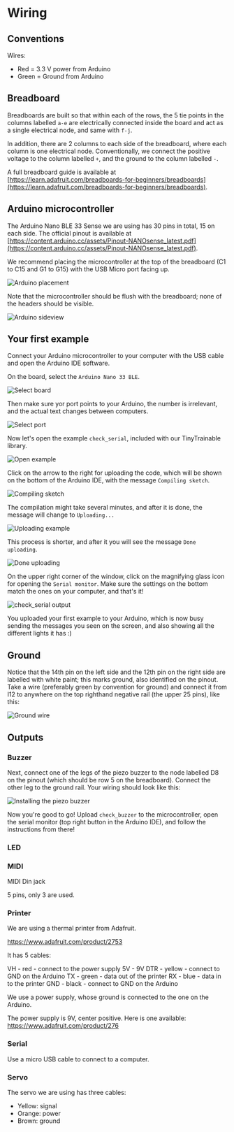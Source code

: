 # Wiring

## Conventions

Wires:

* Red = 3.3 V power from Arduino
* Green = Ground from Arduino

## Breadboard

Breadboards are built so that within each of the rows, the 5 tie points in the columns labelled `a-e` are electrically connected inside the board and act as a single electrical node, and same with `f-j`.

In addition, there are 2 columns to each side of the breadboard, where each column is one electrical node. Conventionally, we connect the positive voltage to the column labelled `+`, and the ground to the column labelled `-`.

A full breadboard guide is available at [https://learn.adafruit.com/breadboards-for-beginners/breadboards](https://learn.adafruit.com/breadboards-for-beginners/breadboards).

## Arduino microcontroller

The Arduino Nano BLE 33 Sense we are using has 30 pins in total, 15 on each side. The official pinout is available at [https://content.arduino.cc/assets/Pinout-NANOsense_latest.pdf](https://content.arduino.cc/assets/Pinout-NANOsense_latest.pdf).

We recommend placing the microcontroller at the top of the breadboard (C1 to C15 and G1 to G15) with the USB Micro port facing up.

![Arduino placement](../../docs/images/2-arduino-placement.jpg "Arduino on breadboard")

Note that the microcontroller should be flush with the breadboard; none of the headers should be visible.

![Arduino sideview](../../docs/images/2-arduino-sideview.jpg "Arduino sideview")

## Your first example

Connect your Arduino microcontroller to your computer with the USB cable and open the Arduino IDE software.

On the board, select the `Arduino Nano 33 BLE`.

![Select board](../../docs/images/2-select-board.jpg "Select board")

Then make sure yor port points to your Arduino, the number is irrelevant, and the actual text changes between computers.

![Select port](../../docs/images/2-select-port.jpg "Select port")

Now let's open the example `check_serial`, included with our TinyTrainable library.

![Open example](../../docs/images/2-open-example.jpg "Open example")

Click on the arrow to the right for uploading the code, which will be shown on the bottom of the Arduino IDE, with the message `Compiling sketch`.

![Compiling sketch](../../docs/images/2-compiling-sketch.jpg "Compiling sketch")

The compilation might take several minutes, and after it is done, the message will change to `Uploading...`

![Uploading example](../../docs/images/2-uploading-example.jpg "Uploading example")

This process is shorter, and after it you will see the message `Done uploading`.

![Done uploading](../../docs/images/2-done-uploading.jpg "Done uploading")

On the upper right corner of the window, click on the magnifying glass icon for opening the `Serial monitor`. Make sure the settings on the bottom match the ones on your computer, and that's it!

![check_serial output](../../docs/images/2-check-serial-output.jpg "check_serial output")

You uploaded your first example to your Arduino, which is now busy sending the messages you seen on the screen, and also showing all the different lights it has :)

## Ground

Notice that the 14th pin on the left side and the 12th pin on the right side are labelled with white paint; this marks ground, also identified on the pinout. Take a wire (preferably green by convention for ground) and connect it from I12 to anywhere on the top righthand negative rail (the upper 25 pins), like this:

![Ground wire](../../docs/images/2-ground-wire.jpg "Ground wire")

## Outputs

### Buzzer

Next, connect one of the legs of the piezo buzzer to the node labelled D8 on the pinout (which should be row 5 on the breadboard). Connect the other leg to the ground rail. Your wiring should look like this:

![Installing the piezo buzzer](../../docs/images/2-piezo-buzzer-placement.jpg "Piezo buzzer on breadboard")

Now you're good to go! Upload ```check_buzzer``` to the microcontroller, open the serial monitor (top right button in the Arduino IDE), and follow the instructions from there!

### LED

### MIDI

MIDI Din jack

5 pins, only 3 are used.

### Printer

We are using a thermal printer from Adafruit.

https://www.adafruit.com/product/2753

It has 5 cables:

VH - red - connect to the power supply 5V - 9V
DTR - yellow - connect to GND on the Arduino
TX - green - data out of the printer
RX - blue - data in to the printer
GND - black - connect to GND on the Arduino

We use a power supply, whose ground  is connected to the one on the Arduino.

The power supply is 9V, center positive.
Here is one available:
https://www.adafruit.com/product/276

### Serial

Use a micro USB cable to connect to a computer.

### Servo

The servo we are using has three cables:

* Yellow: signal
* Orange: power
* Brown: ground

